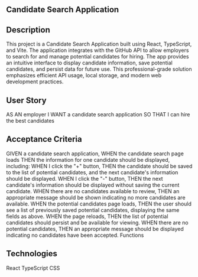 Candidate Search Application
-----------------------------


Description
------------
This project is a Candidate Search Application built using React, TypeScript, and Vite. The application integrates with the GitHub API to allow employers to search for and manage potential candidates for hiring. The app provides an intuitive interface to display candidate information, save potential candidates, and persist data for future use. This professional-grade solution emphasizes efficient API usage, local storage, and modern web development practices.

User Story
----------
AS AN employer
I WANT a candidate search application
SO THAT I can hire the best candidates

Acceptance Criteria
--------------------
GIVEN a candidate search application,
WHEN the candidate search page loads
THEN the information for one candidate should be displayed, including:
WHEN I click the "+" button,
THEN the candidate should be saved to the list of potential candidates, and the next candidate's information should be displayed.
WHEN I click the "-" button,
THEN the next candidate's information should be displayed without saving the current candidate.
WHEN there are no candidates available to review,
THEN an appropriate message should be shown indicating no more candidates are available.
WHEN the potential candidates page loads,
THEN the user should see a list of previously saved potential candidates, displaying the same fields as above.
WHEN the page reloads,
THEN the list of potential candidates should persist and be available for viewing.
WHEN there are no potential candidates,
THEN an appropriate message should be displayed indicating no candidates have been accepted.
Functions


Technologies
-----------

React
TypeScript
CSS
